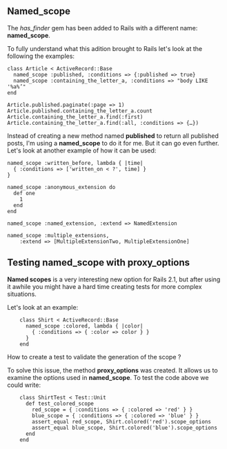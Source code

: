 ## Named_scope
              
The *has\_finder* gem has been added to Rails with a different name: **named\_scope**.
                       
To fully understand what this adition brought to Rails let's look at the following the examples:

	class Article < ActiveRecord::Base
	  named_scope :published, :conditions => {:published => true}
	  named_scope :containing_the_letter_a, :conditions => "body LIKE '%a%’"
	end 

	Article.published.paginate(:page => 1)
	Article.published.containing_the_letter_a.count
	Article.containing_the_letter_a.find(:first)
	Article.containing_the_letter_a.find(:all, :conditions => {…})
 
Instead of creating a new method named **published** to return all published posts, I'm using a **named\_scope** to do it for me. But it can go even further. Let's look at another example of how it can be used:

	named_scope :written_before, lambda { |time|
	  { :conditions => ['written_on < ?', time] }
	}

	named_scope :anonymous_extension do
	  def one
	    1
	  end
	end

	named_scope :named_extension, :extend => NamedExtension 

	named_scope :multiple_extensions, 
		:extend => [MultipleExtensionTwo, MultipleExtensionOne]

## Testing named\_scope with proxy\_options 
                                                                                 
**Named scopes** is a very interesting new option for Rails 2.1, but after using it awhile you might have a hard time creating tests for more complex situations.

Let's look at an example:

		class Shirt < ActiveRecord::Base
		  named_scope :colored, lambda { |color|
		    { :conditions => { :color => color } }
		  }
		end

How to create a test to validate the generation of the scope ?

To solve this issue, the method **proxy\_options** was created. It allows us to examine the options used in **named_scope**. To test the code above we could write:

		class ShirtTest < Test::Unit
		  def test_colored_scope
		    red_scope = { :conditions => { :colored => 'red' } }
		    blue_scope = { :conditions => { :colored => 'blue' } }
		    assert_equal red_scope, Shirt.colored('red').scope_options
		    assert_equal blue_scope, Shirt.colored('blue').scope_options
		  end
		end
